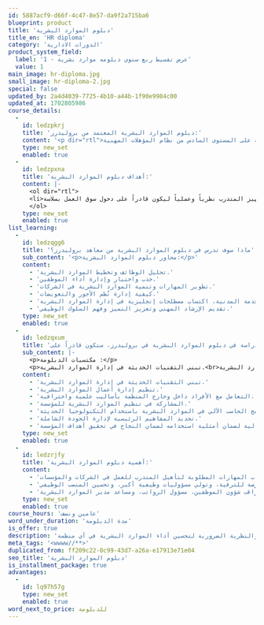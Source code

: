 ```yaml
---
id: 5887acf9-d66f-4c47-8e57-da9f2a715ba6
blueprint: product
title: 'دبلوم الموارد البشرية'
title_en: 'HR diploma'
category: 'الدورات الادارية'
product_system_field:
  label: 'عرض تقسيط ربع سنوي دبلومه موارد بشرية - 1'
  value: 1
main_image: hr-diploma.jpg
small_image: hr-diploma-2.jpg
special: false
updated_by: 2a4d4039-7725-4b10-a44b-1f90e9984c00
updated_at: 1702805986
course_details:
  -
    id: ledzpkrj
    title: 'دبلوم الموارد البشرية المعتمد من بروليدرز:'
    content: '<p dir="rtl">تُقدم معاهد نخبة القادة بروليدرز دبلوم إدارة الموارد البشرية كبرنامج تعليمي متكامل، صُمم بدقة ليُلبي احتياجات سوق العمل في مجال الموارد البشرية وشؤون الموظفين. يهدف برنامج دبلوم إدارة الموارد البشرية إلى تجهيز الطلاب بالمهارات العملية والنظرية الضرورية لتحسين أداء الموارد البشرية في أي منظمة، ويتم ذلك بناء على منهج تعليمي إحترافي يعمل على تأهيل المتدربين وتزويدهم بالمهارات اللازمة حتى يكونوا مؤهلين بالكامل لسوق العمل في مجال الموارد البشرية على المستوى السادس من نظام المؤهلات المهنية.</p>'
    type: new_set
    enabled: true
  -
    id: ledzpxna
    title: 'أهداف دبلوم الموارد البشرية:'
    content: |-
      <ol dir="rtl">
      <li>تجهيز المتدرب نظرياً وعملياً ليكون قادراً على دخول سوق العمل بسلاسة.<br>تأهيل المتدرب لفهم كيفية التعامل مع الأفراد داخل أو خارج المؤسسة وفقاً لأساليب علمية إحترافية.<br>اكتساب المهارات الضرورية لتخصص إدارة الموارد البشرية ليصبحوا مهنيين مؤثرين في حياتهم المهنية بعد التخرج من الدبلوم.</li>
      </ol>
    type: new_set
    enabled: true
list_learning:
  -
    id: ledzqgg6
    title: 'ماذا سوف تدرس في دبلوم الموارد البشرية من معاهد بروليدرز؟'
    sub_content: '<p>محاور دبلوم الموارد البشرية:</p>'
    content:
      - 'تحليل الوظائف وتخطيط الموارد البشرية.'
      - 'جذب واختبار وإدارة أداء الموظفين.'
      - 'تطوير المهارات وتنمية الموارد البشرية في الشركات.'
      - 'كيفية إدارة نُظم الأجور والتعويضات.'
      - 'إدارة الخدمة المدنية، اكتساب مصطلحات إنجليزية في إدارة الموارد البشرية.'
      - 'تقديم الإرشاد المهني وتعزيز التميز وفهم السلوك الوظيفي.'
    type: new_set
    enabled: true
  -
    id: ledzqxum
    title: 'عند الإنتهاء من الدراسة في دبلوم الموارد البشرية في بروليدرز، ستكون قادراً على:'
    sub_content: |-
      <p>مكتسبات الدبلومة :</p>
      <p>تبني التقنيات الحديثة في إدارة الموارد البشرية.<br>تنظيم إدارة أعمال الموارد البشرية.<br>التعامل مع الأفراد داخل وخارج المنظمة بأساليب علمية واحترافية.<br>المشاركة في تنظيم الموارد البشرية للمؤسسة.<br>تطبيق برامج الحاسب الآلي في الموارد البشرية باستخدام التكنولوجيا الحديثة.<br>تحديد المفاهيم الرئيسية لإدارة الجودة الشاملة.<br>إدارة وقت العمل بفعالية لضمان أمثلية استخدامه لضمان النجاح في تحقيق أهداف المؤسسة.</p>
    content:
      - 'تبني التقنيات الحديثة في إدارة الموارد البشرية.'
      - 'تنظيم إدارة أعمال الموارد البشرية.'
      - 'التعامل مع الأفراد داخل وخارج المنظمة بأساليب علمية واحترافية.'
      - 'المشاركة في تنظيم الموارد البشرية للمؤسسة.'
      - 'تطبيق برامج الحاسب الآلي في الموارد البشرية باستخدام التكنولوجيا الحديثة.'
      - 'تحديد المفاهيم الرئيسية لإدارة الجودة الشاملة.'
      - 'إدارة وقت العمل بفعالية لضمان أمثلية استخدامه لضمان النجاح في تحقيق أهداف المؤسسة.'
    type: new_set
    enabled: true
  -
    id: ledzrjfy
    title: 'أهمية دبلوم الموارد البشرية:'
    content:
      - 'اكتساب المهارات المطلوبة لتأهيل المتدرب للعمل في الشركات والمؤسسات.'
      - 'منح المتدرب الفرصة للترقية، وتولي مسؤوليات وظيفية أكبر، وتحسين المنصب الوظيفي.'
      - 'تأهيل المتدرب للعمل في مجموعة متنوعة من المجالات، بما في ذلك: منسق التوظيف، أخصائي الموارد البشرية، مشرف على علاقات العملاء، أخصائي شؤون الموظفين، أخصائي التدريب، أخصائي تصنيف الوظائف، مدقق الرواتب، مراقب شؤون الموظفين، مسؤول الرواتب، ومساعد مدير الموارد البشرية.'
    type: new_set
    enabled: true
course_hours: 'عامين ونصف'
word_under_duration: 'مدة الدبلومة'
is_offer: true
description: 'دبلوم إدارة الموارد البشرية برنامج تعليمي متكامل، صُمم بدقة ليُلبي احتياجات سوق العمل في مجال الموارد البشرية وشؤون الموظفين. يهدف برنامج دبلوم إدارة الموارد البشرية إلى تجهيز الطلاب بالمهارات العملية والنظرية الضرورية لتحسين أداء الموارد البشرية في أي منظمة'
meta_tags: '<wwww//**>'
duplicated_from: ff209c22-0c99-43d7-a26a-e17913e71e04
seo_title: 'دبلوم الموارد البشرية'
is_installment_package: true
advantages:
  -
    id: lq97h57g
    type: new_set
    enabled: true
word_next_to_price: للدبلومة
---
```

